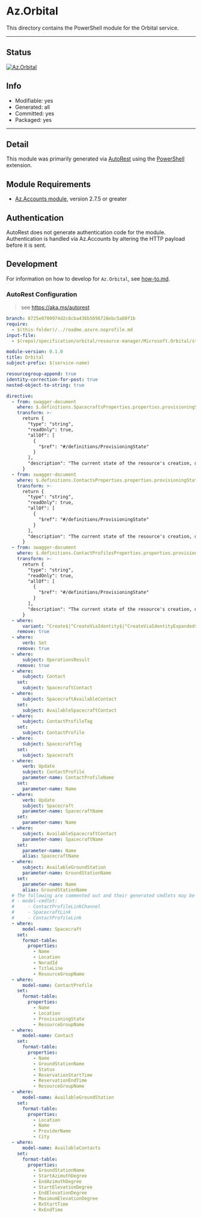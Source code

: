 <!-- region Generated -->
# Az.Orbital
This directory contains the PowerShell module for the Orbital service.

---
## Status
[![Az.Orbital](https://img.shields.io/powershellgallery/v/Az.Orbital.svg?style=flat-square&label=Az.Orbital "Az.Orbital")](https://www.powershellgallery.com/packages/Az.Orbital/)

## Info
- Modifiable: yes
- Generated: all
- Committed: yes
- Packaged: yes

---
## Detail
This module was primarily generated via [AutoRest](https://github.com/Azure/autorest) using the [PowerShell](https://github.com/Azure/autorest.powershell) extension.

## Module Requirements
- [Az.Accounts module](https://www.powershellgallery.com/packages/Az.Accounts/), version 2.7.5 or greater

## Authentication
AutoRest does not generate authentication code for the module. Authentication is handled via Az.Accounts by altering the HTTP payload before it is sent.

## Development
For information on how to develop for `Az.Orbital`, see [how-to.md](how-to.md).
<!-- endregion -->

### AutoRest Configuration
> see https://aka.ms/autorest

``` yaml
branch: 8725e0700974d2c8cba436b5696728ebc5a80f1b
require:
  - $(this-folder)/../readme.azure.noprofile.md 
input-file:
  - $(repo)/specification/orbital/resource-manager/Microsoft.Orbital/stable/2022-11-01/orbital.json

module-version: 0.1.0
title: Orbital
subject-prefix: $(service-name)

resourcegroup-append: true
identity-correction-for-post: true
nested-object-to-string: true

directive:
  - from: swagger-document 
    where: $.definitions.SpacecraftsProperties.properties.provisioningState
    transform: >-
      return {
        "type": "string",
        "readOnly": true,
        "allOf": [
          {
            "$ref": "#/definitions/ProvisioningState"
          }
        ],
        "description": "The current state of the resource's creation, deletion, or modification."
      }
  - from: swagger-document 
    where: $.definitions.ContactsProperties.properties.provisioningState
    transform: >-
      return {
        "type": "string",
        "readOnly": true,
        "allOf": [
          {
            "$ref": "#/definitions/ProvisioningState"
          }
        ],
        "description": "The current state of the resource's creation, deletion, or modification."
      }
  - from: swagger-document 
    where: $.definitions.ContactProfilesProperties.properties.provisioningState
    transform: >-
      return {
        "type": "string",
        "readOnly": true,
        "allOf": [
          {
            "$ref": "#/definitions/ProvisioningState"
          }
        ],
        "description": "The current state of the resource's creation, deletion, or modification."
      }
  - where:
      variant: ^Create$|^CreateViaIdentity$|^CreateViaIdentityExpanded$|^Update$|^UpdateViaIdentity$
    remove: true
  - where:
      verb: Set
    remove: true
  - where:
      subject: OperationsResult
    remove: true
  - where:
      subject: Contact
    set:
      subject: SpacecraftContact
  - where:
      subject: SpacecraftAvailableContact
    set:
      subject: AvailableSpacecraftContact
  - where:
      subject: ContactProfileTag
    set:
      subject: ContactProfile
  - where:
      subject: SpacecraftTag
    set:
      subject: Spacecraft
  - where:
      verb: Update
      subject: ContactProfile
      parameter-name: ContactProfileName
    set:
      parameter-name: Name
  - where:
      verb: Update
      subject: Spacecraft
      parameter-name: SpacecraftName
    set:
      parameter-name: Name
  - where:
      subject: AvailableSpacecraftContact
      parameter-name: SpacecraftName
    set:
      parameter-name: Name
      alias: SpacecraftName
  - where:
      subject: AvailableGroundStation
      parameter-name: GroundStationName
    set:
      parameter-name: Name
      alias: GroundStationName
  # The following are commented out and their generated cmdlets may be renamed and custom logic
  # - model-cmdlet:
  #     - ContactProfileLinkChannel
  #     - SpacecraftLink
  #     - ContactProfileLink
  - where:
      model-name: Spacecraft
    set:
      format-table:
        properties:
          - Name
          - Location
          - NoradId
          - TitleLine
          - ResourceGroupName
  - where:
      model-name: ContactProfile
    set:
      format-table:
        properties:
          - Name
          - Location
          - ProvisioningState
          - ResourceGroupName
  - where:
      model-name: Contact
    set:
      format-table:
        properties:
          - Name
          - GroundStationName
          - Status
          - ReservationStartTime
          - ReservationEndTime
          - ResourceGroupName
  - where:
      model-name: AvailableGroundStation
    set:
      format-table:
        properties:
          - Location
          - Name
          - ProviderName
          - City
  - where:
      model-name: AvailableContacts
    set:
      format-table:
        properties:
          - GroundStationName
          - StartAzimuthDegree
          - EndAzimuthDegree
          - StartElevationDegree
          - EndElevationDegree
          - MaximumElevationDegree
          - RxStartTime
          - RxEndTime
```
